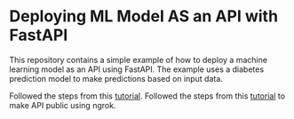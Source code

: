 # Deploying ML Model AS an API with FastAPI
This repository contains a simple example of how to deploy a machine learning model as an API using FastAPI. The example uses a diabetes prediction model to make predictions based on input data.

Followed the steps from this [tutorial](https://www.youtube.com/watch?v=ZTz26f6XXrQ&list=PLfFghEzKVmjvuSA67LszN1dZ-Dd_pkus6&index=25&pp=iAQB).
Followed the steps from this [tutorial](https://www.youtube.com/watch?v=EUWLdW_i0EQ&list=PLfFghEzKVmjvuSA67LszN1dZ-Dd_pkus6&index=26&pp=iAQB) to make API public using ngrok.
